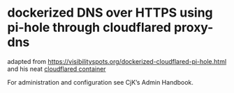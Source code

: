 # dockerized DNS over HTTPS using pi-hole through cloudflared proxy-dns

adapted from https://visibilityspots.org/dockerized-cloudflared-pi-hole.html and his neat [cloudflared container](https://github.com/visibilityspots/dockerfile-cloudflared)

For administration and configuration see CjK’s Admin Handbook.
